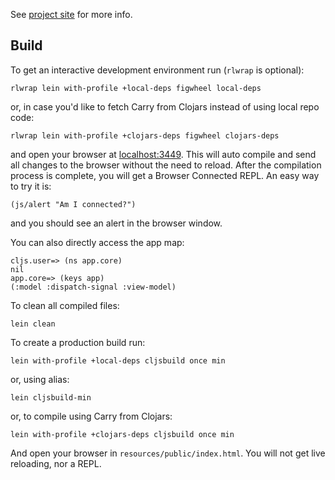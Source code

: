 See [project site](https://metametadata.github.io/carry/examples/#todomvc) for more info.

## Build

To get an interactive development environment run (`rlwrap` is optional):

    rlwrap lein with-profile +local-deps figwheel local-deps
    
or, in case you'd like to fetch Carry from Clojars instead of using local repo code:

    rlwrap lein with-profile +clojars-deps figwheel clojars-deps

and open your browser at [localhost:3449](http://localhost:3449/).
This will auto compile and send all changes to the browser without the
need to reload. After the compilation process is complete, you will
get a Browser Connected REPL. An easy way to try it is:

    (js/alert "Am I connected?")

and you should see an alert in the browser window.

You can also directly access the app map:

    cljs.user=> (ns app.core)
    nil
    app.core=> (keys app)
    (:model :dispatch-signal :view-model)

To clean all compiled files:

    lein clean

To create a production build run:

    lein with-profile +local-deps cljsbuild once min
    
or, using alias:
    
    lein cljsbuild-min
    
or, to compile using Carry from Clojars:

    lein with-profile +clojars-deps cljsbuild once min

And open your browser in `resources/public/index.html`. You will not
get live reloading, nor a REPL.
